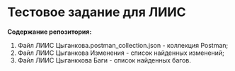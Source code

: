# Тестовое задание для ЛИИС

**Содержание репозитория:**

1. Файл ЛИИС Цыганкова.postman_collection.json - коллекция Postman;
2. Файл ЛИИС Цыганкова Изменения - список найденных изменений;
3. Файл ЛИИС Цыганккова Баги - список найденных багов.